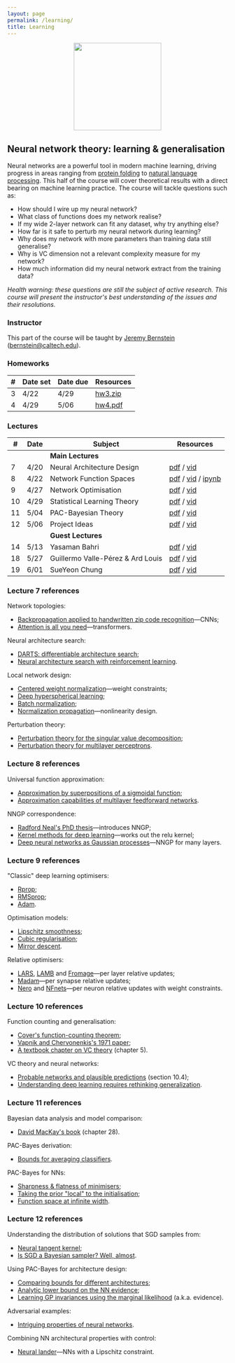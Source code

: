 ```yaml
---
layout: page
permalink: /learning/
title: Learning
---
```


<center><img src="../images/brain.png" style="height:200px"></center>

## Neural network theory: learning & generalisation

Neural networks are a powerful tool in modern machine learning, driving progress in areas ranging from [protein folding](https://www.nature.com/articles/s41586-019-1923-7) to [natural language processing](https://arxiv.org/abs/2005.14165). This half of the course will cover theoretical results with a direct bearing on machine learning practice. The course will tackle questions such as:

- How should I wire up my neural network?
- What class of functions does my network realise?
- If my wide 2-layer network can fit any dataset, why try anything else?
- How far is it safe to perturb my neural network during learning?
- Why does my network with more parameters than training data still generalise?
- Why is VC dimension not a relevant complexity measure for my network?
- How much information did my neural network extract from the training data?

*Health warning: these questions are still the subject of active research. This course will present the instructor's best understanding of the issues and their resolutions.*

### Instructor

This part of the course will be taught by [Jeremy Bernstein](https://jeremybernste.in) ([bernstein@caltech.edu](mailto:bernstein@caltech.edu)).

### Homeworks

| #    | Date set        | Date due	  	  | Resources              |
| ----------- | --------------- | --------------- | ---------------------- |
| 3  | 4/22     | 4/29    | [hw3.zip](https://github.com/1five9/1five9.github.io/raw/master/hw/hw3.zip) |
| 4  | 4/29     | 5/06    | [hw4.pdf](/hw/hw4.pdf) |

### Lectures

| #  | Date      | Subject	  	  	  	  	  	        | Resources              |
| -- | --------- | -------------------------------------- | ---------------------- |
|    |           | **Main Lectures**     |  |
| 7  | 4/20      | Neural Architecture Design	          | [pdf](/slides/learning/07.pdf) / [vid](https://www.youtube.com/watch?v=lPSzDyzRCyU) |
| 8  | 4/22      | Network Function Spaces	              | [pdf](/slides/learning/08.pdf) / [vid](https://www.youtube.com/watch?v=dt6YkISvSOk) / [ipynb](https://github.com/1five9/1five9.github.io/blob/master/slides/learning/08.ipynb)|
| 9  | 4/27      | Network Optimisation	                  | [pdf](/slides/learning/09.pdf) / [vid](https://www.youtube.com/watch?v=wDzUJd2fG4I) |
| 10 | 4/29      | Statistical Learning Theory	          | [pdf](/slides/learning/10.pdf) / [vid](https://www.youtube.com/watch?v=PxX98VwI_gY) |
| 11 | 5/04      | PAC-Bayesian Theory                    | [pdf](/slides/learning/11.pdf) / [vid](https://www.youtube.com/watch?v=HIrP6_vgomE) |
| 12 | 5/06      | Project Ideas                          | [pdf](/slides/learning/12.pdf) / [vid](https://caltech.zoom.us/rec/play/WbMd0RukBwxyeZHM3slmTrnHiK0R7862SqA70eJl7WrlizTjj2cW_XLpdeEEMEJIbzg4m6_T_O1BZo3f.JI2a3eRUt3g5mB0u) |
|    |           | **Guest Lectures**     |  |
| 14 | 5/13      | Yasaman Bahri       				      | [pdf](/slides/guest/bahri.pdf) / [vid](https://caltech.zoom.us/rec/share/D354UiOLtu9TEWY1anPyhT60Hx8uWrQad0qY9aT02B64rMrunvgw6lnyJLXTcQ.CrFXOmjkOuNjLTrF) |
| 18 | 5/27      | Guillermo Valle-Pérez & Ard Louis	  | [pdf](/slides/guest/louis_valle-perez.pdf) / [vid](https://caltech.zoom.us/rec/share/dsE0BfjFVx4rihOIgOMCq6E4FzUwwT_x1slONNUwprfqkRvlfxExX4BG5aDhaa3T.PFVs_xEuheTNkSaE) |
| 19 | 6/01      | SueYeon Chung	                      | [pdf](/slides/guest/chung.pdf) / [vid](https://caltech.zoom.us/rec/share/rV7vw-jukUtgv-XWAgUV61ywVnlJiCVt6ak4yrmGrcX6B7A3qm5fDpjmDd4XIZgX.nUi_HjxFOZ7WKgiA) |

### Lecture 7 references

Network topologies:
- [Backpropagation applied to handwritten zip code recognition](https://ieeexplore.ieee.org/document/6795724)—CNNs;
- [Attention is all you need](https://arxiv.org/abs/1706.03762)—transformers.

Neural architecture search:
- [DARTS: differentiable architecture search](https://arxiv.org/abs/1806.09055);
- [Neural architecture search with reinforcement learning](https://arxiv.org/abs/1611.01578).

Local network design:
- [Centered weight normalization](https://ieeexplore.ieee.org/document/8237567)—weight constraints;
- [Deep hyperspherical learning](https://arxiv.org/abs/1711.03189);
- [Batch normalization](https://arxiv.org/abs/1502.03167);
- [Normalization propagation](https://arxiv.org/abs/1603.01431)—nonlinearity design.

Perturbation theory:
- [Perturbation theory for the singular value decomposition](https://users.math.msu.edu/users/iwenmark/Teaching/MTH995/Papers/SVD_Stewart.pdf);
- [Perturbation theory for multilayer perceptrons](https://arxiv.org/abs/2002.03432).

### Lecture 8 references

Universal function approximation:
- [Approximation by superpositions of a sigmoidal function](https://link.springer.com/article/10.1007/BF02551274);
- [Approximation capabilities of multilayer feedforward networks](https://www.sciencedirect.com/science/article/abs/pii/089360809190009T).

NNGP correspondence:
- [Radford Neal's PhD thesis](http://www.cs.toronto.edu/~radford/ftp/thesis.pdf)—introduces NNGP;
- [Kernel methods for deep learning](https://papers.nips.cc/paper/2009/hash/5751ec3e9a4feab575962e78e006250d-Abstract.html)—works out the relu kernel;
- [Deep neural networks as Gaussian processes](https://arxiv.org/abs/1711.00165)—NNGP for many layers.

### Lecture 9 references

"Classic" deep learning optimisers:
- [Rprop](https://ieeexplore.ieee.org/document/298623);
- [RMSprop](http://www.cs.toronto.edu/~hinton/coursera/lecture6/lec6.pdf);
- [Adam](https://arxiv.org/abs/1412.6980).

Optimisation models:
- [Lipschitz smoothness](http://www.seas.ucla.edu/~vandenbe/236C/lectures/gradient.pdf);
- [Cubic regularisation](https://link.springer.com/article/10.1007/s10107-006-0706-8);
- [Mirror descent](http://www.princeton.edu/~yc5/ele522_optimization/lectures/mirror_descent.pdf).

Relative optimisers:
- [LARS](https://arxiv.org/abs/1708.03888), [LAMB](https://arxiv.org/abs/1904.00962) and [Fromage](https://arxiv.org/abs/2002.03432)—per layer relative updates;
- [Madam](https://arxiv.org/abs/2006.14560)—per synapse relative updates;
- [Nero](https://arxiv.org/abs/2102.07227) and [NFnets](https://arxiv.org/abs/2102.06171)—per neuron relative updates with weight constraints.

### Lecture 10 references

Function counting and generalisation:
- [Cover's function-counting theorem](https://isl.stanford.edu/~cover/papers/paper2.pdf);
- [Vapnik and Chervonenkis's 1971 paper](https://epubs.siam.org/doi/10.1137/1116025);
- [A textbook chapter on VC theory](http://agbs.kyb.tuebingen.mpg.de/lwk/sections/) (chapter 5).

VC theory and neural networks:
- [Probable networks and plausible predictions](http://www.inference.org.uk/mackay/network.pdf) (section 10.4);
- [Understanding deep learning requires rethinking generalization](https://arxiv.org/abs/1611.03530).

### Lecture 11 references

Bayesian data analysis and model comparison:
- [David MacKay's book](https://www.inference.org.uk/itila/book.html) (chapter 28).

PAC-Bayes derivation:
- [Bounds for averaging classifiers](http://citeseerx.ist.psu.edu/viewdoc/summary?doi=10.1.1.26.4424).

PAC-Bayes for NNs:
- [Sharpness & flatness of minimisers](https://arxiv.org/abs/1905.12213);
- [Taking the prior "local" to the initialisation](https://arxiv.org/abs/1703.11008);
- [Function space at infinite width](https://arxiv.org/abs/1805.08522).

### Lecture 12 references

Understanding the distribution of solutions that SGD samples from:
- [Neural tangent kernel](https://arxiv.org/abs/1806.07572);
- [Is SGD a Bayesian sampler? Well, almost](https://arxiv.org/abs/2006.15191).

Using PAC-Bayes for architecture design:
- [Comparing bounds for different architectures](https://arxiv.org/abs/2012.04115);
- [Analytic lower bound on the NN evidence](https://arxiv.org/abs/2103.01045);
- [Learning GP invariances using the marginal likelihood](https://arxiv.org/abs/1808.05563) (a.k.a. evidence).

Adversarial examples:
- [Intriguing properties of neural networks](https://arxiv.org/abs/1312.6199).

Combining NN architectural properties with control:
- [Neural lander](https://arxiv.org/abs/1811.08027)—NNs with a Lipschitz constraint.
